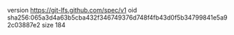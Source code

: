 version https://git-lfs.github.com/spec/v1
oid sha256:065a3d4a63b5cba432f346749376d748f4fb43d0f5b34799841e5a92c03887e2
size 184
